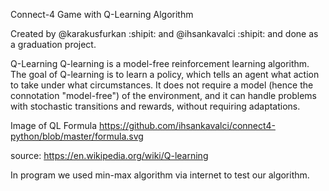Connect-4 Game with Q-Learning Algorithm

Created by @karakusfurkan :shipit: and @ihsankavalci :shipit: and done as a graduation project.

Q-Learning
Q-learning is a model-free reinforcement learning algorithm. The goal of Q-learning is to learn a policy, which tells an agent what action to take under what circumstances. It does not require a model (hence the connotation "model-free") of the environment, and it can handle problems with stochastic transitions and rewards, without requiring adaptations.

Image of QL Formula
https://github.com/ihsankavalci/connect4-python/blob/master/formula.svg

source: https://en.wikipedia.org/wiki/Q-learning



In program we used min-max algorithm via internet to test our algorithm.

